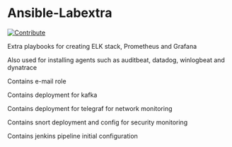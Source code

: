 # Ansible-Labextra
[![Contribute](https://img.shields.io/badge/OpenShift-Dev%20Spaces-525C86?logo=redhatopenshift&labelColor=EE0000)](https://devspaces.apps.hypershift.shadowman.dev/#https://github.com/shadowman-lab/Ansible-Labextra)

Extra playbooks for creating ELK stack, Prometheus and Grafana

Also used for installing agents such as auditbeat, datadog, winlogbeat and dynatrace

Contains e-mail role

Contains deployment for kafka

Contains deployment for telegraf for network monitoring

Contains snort deployment and config for security monitoring

Contains jenkins pipeline initial configuration

